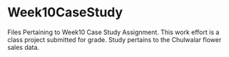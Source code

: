 # Week10CaseStudy
Files Pertaining to Week10 Case Study Assignment.  This work effort is a class project submitted for grade.
Study pertains to the Chulwalar flower sales data.
